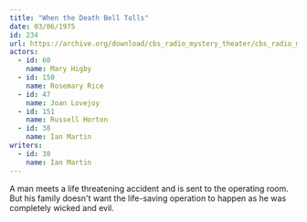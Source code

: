 ```yaml
---
title: "When the Death Bell Tolls"
date: 03/06/1975
id: 234
url: https://archive.org/download/cbs_radio_mystery_theater/cbs_radio_mystery_theater-0201-0250.zip/cbs_radio_mystery_theater-0201-0250%2Fcbsrmt_0234_when_the_death_bell_tolls.mp3
actors:  
  - id: 60
    name: Mary Higby  
  - id: 150
    name: Rosemary Rice  
  - id: 47
    name: Joan Lovejoy  
  - id: 151
    name: Russell Horton  
  - id: 38
    name: Ian Martin
writers:  
  - id: 38
    name: Ian Martin
---
```

A man meets a life threatening accident and is sent to the operating room. But his family doesn't want the life-saving operation to happen as he was completely wicked and evil.
